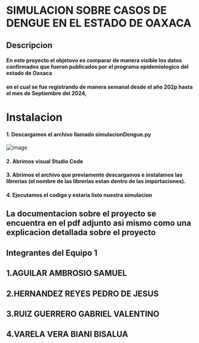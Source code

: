 # SIMULACION SOBRE CASOS DE DENGUE EN EL ESTADO DE OAXACA

## Descripcion
#### En este proyecto el objetovo es comparar de manera visible  los datos confirmados que fueron publicados por el programa epidemiologico del estado de Oaxaca
#### en el cual se fue registrando de manera semanal desde el año 202p hasta el mes de Septiembre del 2024,


# Instalacion 
####  1. Descargamos el archivo llamado simulacionDengue.py
![image](https://github.com/user-attachments/assets/d6ab2e15-8393-4802-9a31-a4c67eadf078)

####  2. Abrimos visual Studio Code
####  3. Abrimos el archivo que previamente descargamos e instalamos las librerias (el nombre de las librerias estan dentro de las importaciones).
####  4. Ejecutamos el codigo y estaria listo nuestra simulacion 

## La documentacion sobre el proyecto se encuentra en el pdf adjunto asi mismo como una explicacion detallada sobre el proyecto

## Integrantes del Equipo 1
## 1.AGUILAR AMBROSIO SAMUEL
## 2.HERNANDEZ REYES PEDRO DE JESUS
## 3.RUIZ GUERRERO GABRIEL VALENTINO
## 4.VARELA VERA BIANI BISALUA

